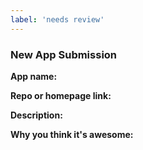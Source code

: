 ```yaml
---
label: 'needs review'
---
```


<!---
Thank you for your pull request. Please provide below the name of the app, a short description 
and a link to it's repository or homepage. Also, tell us why you think it's awesome!

Make sure the PR adheres to our contribution guidelines:
https://github.com/agarrharr/awesome-cli-apps/blob/master/contributing.md
-->

### New App Submission

**App name:**

**Repo or homepage link:**

**Description:**

**Why you think it's awesome:**
